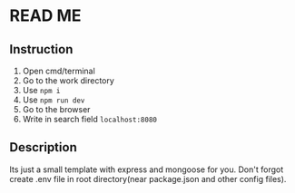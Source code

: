 # READ ME
## Instruction
1) Open cmd/terminal
2) Go to the work directory
3) Use `npm i`
4) Use `npm run dev`
5) Go to the browser
6) Write in search field `localhost:8080`

## Description
Its just a small template with express and mongoose for you.
Don't forgot create .env file in root directory(near package.json and other config files).
